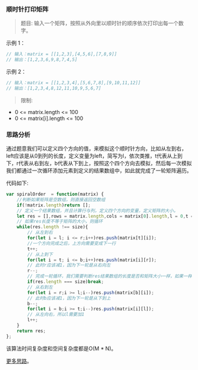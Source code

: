 ### 顺时针打印矩阵

> 题目: 输入一个矩阵，按照从外向里以顺时针的顺序依次打印出每一个数字。

示例 1：

```js
// 输入：matrix = [[1,2,3],[4,5,6],[7,8,9]]
// 输出：[1,2,3,6,9,8,7,4,5]
```

示例 2：

```js
// 输入：matrix = [[1,2,3,4],[5,6,7,8],[9,10,11,12]]
// 输出：[1,2,3,4,8,12,11,10,9,5,6,7]
```

 
> 限制:

* 0 <= matrix.length <= 100
* 0 <= matrix[i].length <= 100

### 思路分析

通过题意我们可以定义四个方向的值，来模拟这个顺时针方向，比如从左到右，left应该是从0到列的长度，定义变量为left，简写为l，依次类推，t代表从上到下，r代表从右到左，b代表从下到上，按照这个四个方向去模拟，然后每一次模拟我们都通过一次循环添加元素到定义的结果数组中，如此就完成了一轮矩阵遍历。

代码如下:

```js
var spiralOrder  = function(matrix) {
    //判断如果矩阵是空数组，则直接返回空数组
    if(!matrix.length)return [];
    // 定义一个结果数组，并且计算行与列，定义四个方向的变量，定义矩阵的大小。
    let res = [],rows = matrix.length,cols = matrix[0].length,l = 0,t = 0,r = cols - 1,b = rows - 1,size = rows * cols;
    // 如果res长度不等于矩阵的大小，则循环
    while(res.length !== size){
        // 从左到右
        for(let i = l; i <= r;i++)res.push(matrix[t][i]);
        //一个方向完成之后，上方向需要变成下一行
        t++;
        // 从上到下
        for(let i = t; i <= b;i++)res.push(matrix[i][r]);
        // 此时r应该减1，因为下一轮是从右向左
        r--;
        // 完成一轮循环，我们需要判断res结果数组的长度是否和矩阵大小一样，如果一样则中断循环
        if(res.length === size)break;
        // 从右到左
        for(let i = r;i >= l;i--)res.push(matrix[b][i]);
        // 此时b应该减1，因为下一轮是从下到上
        b--;
        for(let i = b;i >= t;i--)res.push(matrix[i][l]);
        // 从左向右，所以l需要加1
        l++;
    }
    return res;
};
```

该算法时间复杂度和空间复杂度都是O(M * N)。

[更多思路](https://leetcode-cn.com/problems/shun-shi-zhen-da-yin-ju-zhen-lcof/solution/shun-shi-zhen-da-yin-ju-zhen-by-leetcode-solution/)。

